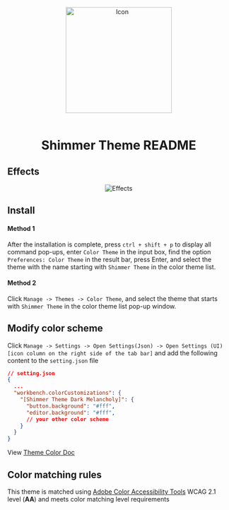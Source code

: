 <br/> <br/>

<div align="center">
  <img src="https://note.youdao.com/yws/public/resource/25072aa57ee3e21410b358a2e6a22bb3/xmlnote/WEBRESOURCE722bf759275b628a3cabc37d5533f0a7/3" alt="Icon" width="240"/>
  <br/> <br/>
  <h1>Shimmer Theme README</h1>
</div>

## Effects

<div align="center">
  <img src="https://note.youdao.com/yws/public/resource/25072aa57ee3e21410b358a2e6a22bb3/xmlnote/WEBRESOURCE9d36ee5a74de1a27bf9a253080d3f55a/5" alt="Effects" />
</div>

## Install

#### Method 1

After the installation is complete, press `ctrl + shift + p` to display all command pop-ups, enter `Color Theme` in the input box, find the option `Preferences: Color Theme` in the result bar, press Enter, and select the theme with the name starting with `Shimmer Theme` in the color theme list.

#### Method 2

Click `Manage -> Themes -> Color Theme`, and select the theme that starts with `Shimmer Theme` in the color theme list pop-up window.

## Modify color scheme

Click `Manage -> Settings -> Open Settings(Json) -> Open Settings (UI) [icon column on the right side of the tab bar]` and add the following content to the `setting.json` file

```json
// setting.json
{
  ...
  "workbench.colorCustomizations": {
    "[Shimmer Theme Dark Melancholy]": {
      "button.background": "#fff",
      "editor.background": "#fff",
      // your other color scheme
    }
  }
}
```

View [Theme Color Doc](https://code.visualstudio.com/api/references/theme-color)

## Color matching rules

This theme is matched using [Adobe Color Accessibility Tools](https://color.adobe.com/en/create/color-contrast-analyzer) WCAG 2.1 level (**AA**) and meets color matching level requirements
